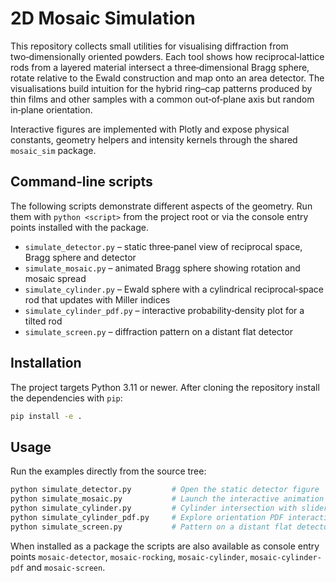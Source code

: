 # 2D Mosaic Simulation

This repository collects small utilities for visualising diffraction from two‑dimensionally oriented powders.
Each tool shows how reciprocal‑lattice rods from a layered material intersect a three‑dimensional Bragg sphere,
rotate relative to the Ewald construction and map onto an area detector.  The visualisations build intuition for
the hybrid ring–cap patterns produced by thin films and other samples with a common out‑of‑plane axis but random
in‑plane orientation.

Interactive figures are implemented with Plotly and expose physical constants, geometry helpers and intensity
kernels through the shared `mosaic_sim` package.

## Command‑line scripts

The following scripts demonstrate different aspects of the geometry.  Run them with `python <script>` from the
project root or via the console entry points installed with the package.

- `simulate_detector.py` – static three‑panel view of reciprocal space, Bragg sphere and detector
- `simulate_mosaic.py` – animated Bragg sphere showing rotation and mosaic spread
- `simulate_cylinder.py` – Ewald sphere with a cylindrical reciprocal‑space rod that updates with Miller indices
- `simulate_cylinder_pdf.py` – interactive probability‑density plot for a tilted rod
- `simulate_screen.py` – diffraction pattern on a distant flat detector

## Installation

The project targets Python 3.11 or newer.  After cloning the repository install the dependencies with `pip`:

```bash
pip install -e .
```

## Usage

Run the examples directly from the source tree:

```bash
python simulate_detector.py         # Open the static detector figure
python simulate_mosaic.py           # Launch the interactive animation
python simulate_cylinder.py         # Cylinder intersection with slider
python simulate_cylinder_pdf.py     # Explore orientation PDF interactively
python simulate_screen.py           # Pattern on a distant flat detector
```

When installed as a package the scripts are also available as console entry points
`mosaic-detector`, `mosaic-rocking`, `mosaic-cylinder`, `mosaic-cylinder-pdf` and `mosaic-screen`.
